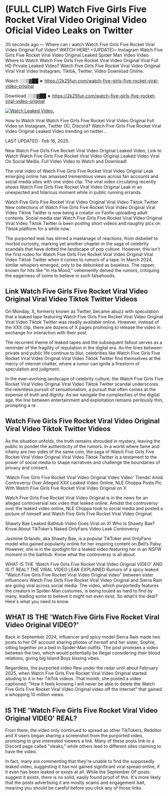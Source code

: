 # (FULL CLIP) Watch Five Girls Five Rocket Viral Video Original Video Oficial Video Leaks on Twitter

30 seconds ago — Where can i watch Watch Five Girls Five Rocket Viral Video Original Full Video? WATCH HERE! +(UPDATE)~ Instagram Watch Five Girls Five Rocket Viral Video Original Leaked Spider Man Video Video. Where to Watch Watch Five Girls Five Rocket Viral Video Original Viral Full HD Private Leaked Video? Watch Five Girls Five Rocket Viral Video Original Viral Viral Video Instagram, Tiktok, Twitter, Video Download Online.

Watch ░░▒▓██ ➤ https://2k25fun.com/watch-five-girls-five-rocket-viral-video-original

Download ░░▒▓██ ➤ https://2k25fun.com/watch-five-girls-five-rocket-viral-video-original

[![Watch Leaked Video.](https://miro.medium.com/v2/resize:fit:828/format:webp/1*cilzJN44JGOrTw9NJCrNHA.gif "Watch Leaked Video")](https://2k25fun.com/watch-five-girls-five-rocket-viral-video-original)

How to Watch Viral Watch Five Girls Five Rocket Viral Video Original Full Video on Instagram, Twitter (X), Discord? Watch Five Girls Five Rocket Viral Video Original Leaked Video trending on twitter...

LAST UPDATED : Feb 16, 2025.

New Watch Five Girls Five Rocket Viral Video Original Leaked Video, Link to Watch Watch Five Girls Five Rocket Viral Video Original Leaked Video Viral On Social Media. Full Video Video to Watch and Download!

The viral video of Watch Five Girls Five Rocket Viral Video Original Leak emerging online has amassed tremendous views across fan accounts and social media sites with one video clip. The viral video circulating recently shows Watch Five Girls Five Rocket Viral Video Original Leak in an unexpected and hilarious moment while in public running errands.

Watch Five Girls Five Rocket Viral Video Original Viral Video Tiktok Twitter New collections of Watch Five Girls Five Rocket Viral Video Original Viral Video Tiktok Twitter is now being a creator on Fanfix uploading adult contents. Social media star Watch Five Girls Five Rocket Viral Video Original Viral Video Tiktok Twitter is been posting short videos and naughty pics on Tiktok platform for a while now.

The purported leak has stirred a maelanage of reactions, from disbelief to morbid curiosity, marking yet another chapter in the saga of celebrity scandals that have dotted the landscape of pop culture. However, this isn't the first rodeo for Watch Five Girls Five Rocket Viral Video Original Viral Video Tiktok Twitter when it comes to rumors of a tape. In March 2024, similar whispers emerged, only to be debunked as baseless. The rapper, known for hits like "In Ha Mood," vehemently denied the rumors, critiquing the eagerness of some to believe in such falsehoods.

## Link Watch Five Girls Five Rocket Viral Video Original Viral Video Tiktok Twitter Videos

On Monday, X, formerly known as Twitter, became abuzz with speculation that a leaked tape featuring Watch Five Girls Five Rocket Viral Video Original Viral Video Tiktok Twitter was readily available online. However, instead of the XXX clip, there are dozens of X pages promising to release the video in exchange for interaction with their post.

The recurrent theme of leaked tapes and the subsequent fallout serves as a reminder of the fragility of reputation in the digital era. As the lines between private and public life continue to blur, celebrities like Watch Five Girls Five Rocket Viral Video Original Viral Video Tiktok Twitter find themselves at the mercy of internet chatter, where a rumor can ignite a firestorm of speculation and judgment.

In the ever-evolving landscape of celebrity culture, the Watch Five Girls Five Rocket Viral Video Original Viral Video Tiktok Twitter scandal underscores the relentless pursuit of sensationalism, a pursuit that often comes at the expense of truth and dignity. As we navigate the complexities of the digital age, the line between entertainment and exploitation remains perilously thin, prompting a re

##  Watch Five Girls Five Rocket Viral Video Original Viral Video Tiktok Twitter Videos

As the situation unfolds, the truth remains shrouded in mystery, leaving the public to ponder the authenticity of the rumors. In a world where fame and infamy are two sides of the same coin, the saga of Watch Five Girls Five Rocket Viral Video Original Viral Video Tiktok Twitter is a testament to the power of social media to shape narratives and challenge the boundaries of privacy and consent.

'Watch Five Girls Five Rocket Viral Video Original Video Video' Trends! Amid Controversy Over Alleged XXX Leaked Video Online, NLE Choppa Posts Pic With Watch Five Girls Five Rocket Viral Video Original on X

Watch Five Girls Five Rocket Viral Video Original is in the news for an alleged controversial sex video that leaked online. Amidst the controversy over the leaked video online, NLE Choppa took to social media and posted a picture of himself and Watch Five Girls Five Rocket Viral Video Original.

Shawty Bae Leaked Bathtub Video Goes Viral on X! Who Is Shawty Bae? Know About TikToker’s Naked OnlyFans Video Leak Controversy

Jasmine Orlando, aka Shawty Bae, is a popular TikToker and OnlyFans model who gained popularity online for her inspiring content on Bell’s Palsy. However, she is in the spotlight for a leaked video featuring her in an NSFW moment in the bathtub. Know what the controversy is all about.

WHAT IS THE 'Watch Five Girls Five Rocket Viral Video Original VIDEO' AND IS IT REAL? THE VIRAL VIDEO LEAK EXPLAINED Rumors of a spicy leaked "Watch Five Girls Five Rocket Viral Video Original video" between sister influencers Watch Five Girls Five Rocket Viral Video Original and Sierra Rain are going viral across social media. The video, which purportedly features the creators in Spider-Man costumes, is being touted as hard to find by many, leading some to believe it might not even exist. So what's the deal? Here's what you need to know.

## WHAT IS THE 'Watch Five Girls Five Rocket Viral Video Original VIDEO?'

Back in September 2024, influencer and spicy model Sierra Rain made two posts to her OF account sharing photos of herself and her sister, Sophie, sitting together on a bed in Spider-Man outfits. The post promises a video between the two, which would potentially be illegal considering their blood relations, giving big Island Boys kissing vibes.

Regardless, the purported video flew under the radar until about February 2025, when Watch Five Girls Five Rocket Viral Video Original started alluding to it in her TikTok videos. That month, she posted a video captioned, "How it feels knowing I will never be able to delete the Watch Five Girls Five Rocket Viral Video Original video off the internet" that gained a whopping 10 million views.

## IS THE 'Watch Five Girls Five Rocket Viral Video Original VIDEO' REAL?

From there, the video only continued to spread as other TikTokers, Redditor and X users began sharing a screenshot from the purported video, promising to give interested viewers a link. Many of these posts link to a Discord page called "xleaks," while others lead to different sites claiming to have the video.

In fact, many are commenting that they're unable to find the supposedly leaked video, suggesting it has not gained significant viral spread online, if it even has been leaked or exists at all. While the September OF posts suggest it exists, there is no solid, easily found proof of this. It's more likely that the posts advertising it are mostly scams and engagement bait, meaning you should be careful before you click any of those links.